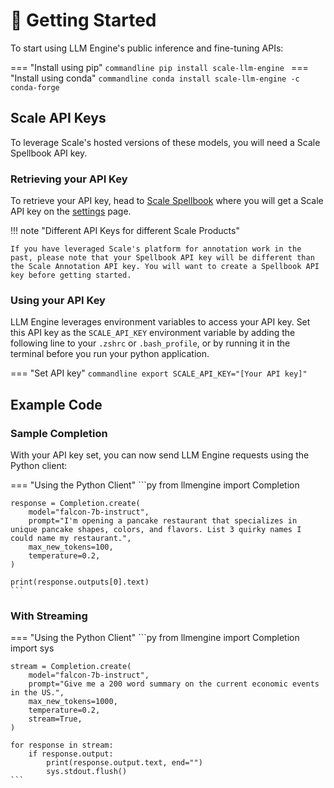 # 🚀 Getting Started

To start using LLM Engine's public inference and fine-tuning APIs:

=== "Install using pip"
    ```commandline
    pip install scale-llm-engine
    ```
=== "Install using conda"
    ```commandline
    conda install scale-llm-engine -c conda-forge
    ```

## Scale API Keys

To leverage Scale's hosted versions of these models, you will need a Scale Spellbook API key.

### Retrieving your API Key

To retrieve your API key, head to [Scale Spellbook](https://spellbook.scale.com) where
you will get a Scale API key on the [settings](https://spellbook.scale.com/settings) page.

!!! note "Different API Keys for different Scale Products"

    If you have leveraged Scale's platform for annotation work in the past, please note that your Spellbook API key will be different than the Scale Annotation API key. You will want to create a Spellbook API key before getting started.

### Using your API Key

LLM Engine leverages environment variables to access your API key.
Set this API key as the `SCALE_API_KEY` environment variable by adding the
following line to your `.zshrc` or `.bash_profile`, or by running it in the terminal before you run your python application.

=== "Set API key"
    ```commandline
    export SCALE_API_KEY="[Your API key]"
    ```

## Example Code

### Sample Completion

With your API key set, you can now send LLM Engine requests using the Python client:

=== "Using the Python Client"
    ```py
    from llmengine import Completion

    response = Completion.create(
        model="falcon-7b-instruct",
        prompt="I'm opening a pancake restaurant that specializes in unique pancake shapes, colors, and flavors. List 3 quirky names I could name my restaurant.",
        max_new_tokens=100,
        temperature=0.2,
    )

    print(response.outputs[0].text)
    ```

### With Streaming

=== "Using the Python Client"
    ```py
    from llmengine import Completion
    import sys

    stream = Completion.create(
        model="falcon-7b-instruct",
        prompt="Give me a 200 word summary on the current economic events in the US.",
        max_new_tokens=1000,
        temperature=0.2,
        stream=True,
    )

    for response in stream:
        if response.output:
            print(response.output.text, end="")
            sys.stdout.flush()
    ```
